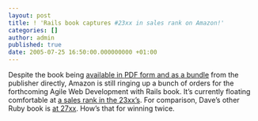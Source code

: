 ```yaml
---
layout: post
title: ! 'Rails book captures #23xx in sales rank on Amazon!'
categories: []
author: admin
published: true
date: 2005-07-25 16:50:00.000000000 +01:00
---
```

<p>Despite the book being <a href="http://www.pragmaticprogrammer.com/titles/rails/index.html">available in <span class="caps">PDF</span> form and as a bundle</a> from the publisher directly, Amazon is still ringing up a bunch of orders for the forthcoming Agile Web Development with Rails book. It&#8217;s currently floating comfortable at <a href="http://www.amazon.com/exec/obidos/tg/detail/-/097669400X/qid=1122321424/sr=8-1/ref=pd_bbs_sbs_1/102-5581115-0434515?v=glance&amp;s=books&amp;n=507846">a sales rank in the 23xx&#8217;s</a>. For comparison, Dave&#8217;s other Ruby book is <a href="http://www.amazon.com/exec/obidos/tg/detail/-/0974514055/qid=1122321424/sr=8-2/ref=pd_bbs_sbs_2/102-5581115-0434515?v=glance&amp;s=books&amp;n=507846">at 27xx</a>. How&#8217;s that for winning twice.</p>